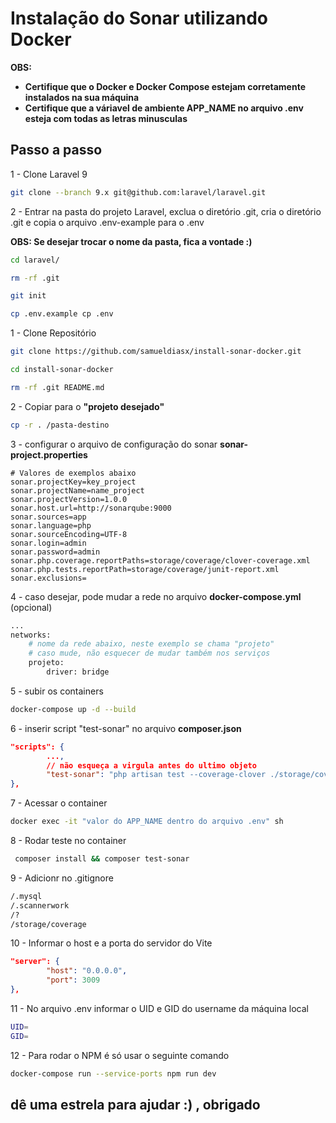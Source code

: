 # Instalação do Sonar utilizando Docker

**OBS:**

- **Certifique que o Docker e Docker Compose estejam corretamente instalados na sua máquina**
- **Certifique que a váriavel de ambiente APP_NAME no arquivo .env esteja com todas as letras minusculas**

## Passo a passo

1 - Clone Laravel 9

```sh
git clone --branch 9.x git@github.com:laravel/laravel.git
```

2 - Entrar na pasta do projeto Laravel, exclua o diretório .git, cria o diretório .git e copia o arquivo .env-example para o .env

**OBS: Se desejar trocar o nome da pasta, fica a vontade :)**

```sh
cd laravel/
```

```sh
rm -rf .git
```

```sh
git init
```

```sh
cp .env.example cp .env
```

1 - Clone Repositório

```sh
git clone https://github.com/samueldiasx/install-sonar-docker.git
```

```sh
cd install-sonar-docker
```

```sh
rm -rf .git README.md
```

2 - Copiar para o **"projeto desejado"**

```sh
cp -r . /pasta-destino
```

3 - configurar o arquivo de configuração do sonar **sonar-project.properties**

```dosini
# Valores de exemplos abaixo
sonar.projectKey=key_project
sonar.projectName=name_project
sonar.projectVersion=1.0.0
sonar.host.url=http://sonarqube:9000
sonar.sources=app
sonar.language=php
sonar.sourceEncoding=UTF-8
sonar.login=admin
sonar.password=admin
sonar.php.coverage.reportPaths=storage/coverage/clover-coverage.xml
sonar.php.tests.reportPath=storage/coverage/junit-report.xml
sonar.exclusions=
```

4 - caso desejar, pode mudar a rede no arquivo **docker-compose.yml** (opcional)

```sh
...
networks:
    # nome da rede abaixo, neste exemplo se chama "projeto"
    # caso mude, não esquecer de mudar também nos serviços
    projeto:
        driver: bridge
```

5 - subir os containers

```sh
docker-compose up -d --build
```

6 - inserir script "test-sonar" no arquivo **composer.json**

```json
"scripts": {
        ..., 
        // não esqueça a virgula antes do ultimo objeto
        "test-sonar": "php artisan test --coverage-clover ./storage/coverage/clover-coverage.xml --log-junit ./storage/coverage/junit-report.xml  && sonar-scanner"
},
```

7 - Acessar o container

```sh
docker exec -it "valor do APP_NAME dentro do arquivo .env" sh
```

8 - Rodar teste no container

```sh
 composer install && composer test-sonar
```

9 - Adicionr no .gitignore

```sh
/.mysql
/.scannerwork
/?
/storage/coverage
```

10 - Informar o host e a porta do servidor do Vite

```json
"server": {
        "host": "0.0.0.0",
        "port": 3009
},
```

11 - No arquivo .env informar o UID e GID do username da máquina local

```sh
UID=
GID=
```

12 - Para rodar o NPM é só usar o seguinte comando

```sh
docker-compose run --service-ports npm run dev
```

## dê uma estrela para ajudar :) , obrigado
